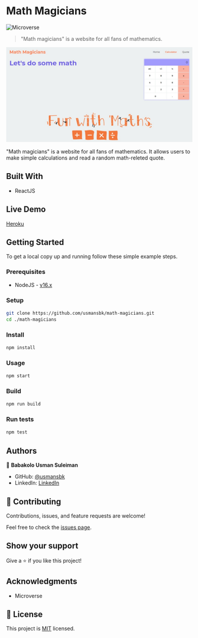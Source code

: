 # Math Magicians

![Microverse](https://img.shields.io/badge/Microverse-blueviolet)

> "Math magicians" is a website for all fans of mathematics.

![screenshot](./app_screenshot.jpeg)

"Math magicians" is a website for all fans of mathematics. It allows users to make simple calculations and read a random math-releted quote.

## Built With

- ReactJS

## Live Demo

[Heroku](https://usmansbk-math-magicians.herokuapp.com/)

## Getting Started

To get a local copy up and running follow these simple example steps.

### Prerequisites

- NodeJS - [v16.x](https://nodejs.org/en/)

### Setup

```bash
git clone https://github.com/usmansbk/math-magicians.git
cd ./math-magicians
```

### Install

```bash
npm install
```

### Usage

```bash
npm start
```

### Build

```bash
npm run build
```

### Run tests

```bash
npm test
```

## Authors

👤 **Babakolo Usman Suleiman**

- GitHub: [@usmansbk](https://github.com/usmansbk)
- LinkedIn: [LinkedIn](https://www.linkedin.com/in/usman-suleiman-82b444140/)

## 🤝 Contributing

Contributions, issues, and feature requests are welcome!

Feel free to check the [issues page](../../issues/).

## Show your support

Give a ⭐️ if you like this project!

## Acknowledgments

- Microverse

## 📝 License

This project is [MIT](./MIT.md) licensed.
